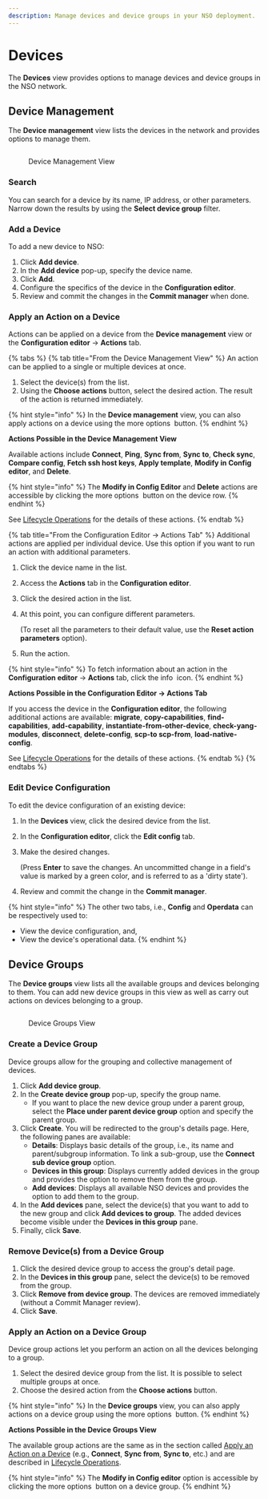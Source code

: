 ```yaml
---
description: Manage devices and device groups in your NSO deployment.
---
```


# Devices

The **Devices** view provides options to manage devices and device groups in the NSO network.

## Device Management <a href="#d5e5752" id="d5e5752"></a>

The **Device management** view lists the devices in the network and provides options to manage them.

<figure><img src="https://pubhub.devnetcloud.com/media/nso-guides-6.3/docs/nso_user_guide/pics/device-management.png#developer.cisco.com" alt=""><figcaption><p>Device Management View</p></figcaption></figure>

### **Search**

You can search for a device by its name, IP address, or other parameters. Narrow down the results by using the **Select device group** filter.

### **Add a Device**

To add a new device to NSO:&#x20;

1. Click **Add device**.
2. In the **Add device** pop-up, specify the device name.
3. Click **Add**.
4. Configure the specifics of the device in the **Configuration editor**.
5. Review and commit the changes in the **Commit manager** when done.

### **Apply an Action on a Device**

Actions can be applied on a device from the **Device management** view or the **Configuration editor** -> **Actions** tab.

{% tabs %}
{% tab title="From the Device Management View" %}
An action can be applied to a single or multiple devices at once.

1. Select the device(s) from the list.
2. Using the **Choose actions** button, select the desired action. The result of the action is returned immediately.

{% hint style="info" %}
In the **Device management** view, you can also apply actions on a device using the more options <img src="../../.gitbook/assets/image (1).png" alt="" data-size="line"> button.
{% endhint %}

**Actions Possible in the Device Management View**

Available actions include **Connect**, **Ping**, **Sync from**, **Sync to**, **Check sync**, **Compare config**, **Fetch ssh host keys**, **Apply template**, **Modify in Config editor**, and **Delete**.

{% hint style="info" %}
The **Modify in Config Editor** and **Delete** actions are accessible by clicking the more options <img src="../../.gitbook/assets/image (25).png" alt="" data-size="line"> button on the device row.
{% endhint %}

See [Lifecycle Operations](../cli/lifecycle-operations.md) for the details of these actions.
{% endtab %}

{% tab title="From the Configuration Editor -> Actions Tab" %}
Additional actions are applied per individual device. Use this option if you want to run an action with additional parameters.

1. Click the device name in the list.
2. Access the **Actions** tab in the **Configuration editor**.
3. Click the desired action in the list.
4.  At this point, you can configure different parameters.

    (To reset all the parameters to their default value, use the **Reset action parameters** option).   &#x20;
5. Run the action.

{% hint style="info" %}
To fetch information about an action in the **Configuration editor** -> **Actions** tab, click the info  <img src="../../.gitbook/assets/image (3).png" alt="" data-size="line"> icon.
{% endhint %}

**Actions Possible in the Configuration Editor -> Actions Tab**

If you access the device in the **Configuration editor**, the following additional actions are available: **migrate**, **copy-capabilities**, **find-capabilities**, **add-capability**, **instantiate-from-other-device**, **check-yang-modules**, **disconnect**, **delete-config**, **scp-to scp-from**, **load-native-config**.

See [Lifecycle Operations](../cli/lifecycle-operations.md) for the details of these actions.
{% endtab %}
{% endtabs %}

### **Edit Device Configuration**

To edit the device configuration of an existing device:&#x20;

1. In the **Devices** view, click the desired device from the list.
2. In the **Configuration editor**, click the **Edit config** tab.
3.  Make the desired changes.

    (Press **Enter** to save the changes. An uncommitted change in a field's value is marked by a green color, and is referred to as a 'dirty state').
4. Review and commit the change in the **Commit manager**.

{% hint style="info" %}
The other two tabs, i.e., **Config** and **Operdata** can be respectively used to:

* View the device configuration, and,
* View the device's operational data.
{% endhint %}

## Device Groups <a href="#d5e5978" id="d5e5978"></a>

The **Device groups** view lists all the available groups and devices belonging to them. You can add new device groups in this view as well as carry out actions on devices belonging to a group.

<figure><img src="https://pubhub.devnetcloud.com/media/nso-guides-6.3/docs/nso_user_guide/pics/device-groups.png#developer.cisco.com" alt=""><figcaption><p>Device Groups View</p></figcaption></figure>

### **Create a Device Group**

Device groups allow for the grouping and collective management of devices.

1. Click **Add device group**.
2. In the **Create device group** pop-up, specify the group name.&#x20;
   * If you want to place the new device group under a parent group, select the **Place under parent device group** option and specify the parent group.
3. Click **Create**. You will be redirected to the group's details page. Here, the following panes are available:
   * **Details**: Displays basic details of the group, i.e., its name and parent/subgroup information. To link a sub-group, use the **Connect sub device group** option.
   * **Devices in this group**: Displays currently added devices in the group and provides the option to remove them from the group.
   * **Add devices**: Displays all available NSO devices and provides the option to add them to the group.
4. In the **Add devices** pane, select the device(s) that you want to add to the new group and click **Add devices to group**. The added devices become visible under the **Devices in this group** pane.
5. Finally, click **Save**.

### **Remove Device(s) from a Device Group**

1. Click the desired device group to access the group's detail page.
2. In the **Devices in this group** pane, select the device(s) to be removed from the group.
3. Click **Remove from device group**. The devices are removed immediately (without a Commit Manager review).
4. Click **Save**.

### **Apply an Action on a Device Group**

Device group actions let you perform an action on all the devices belonging to a group.

1. Select the desired device group from the list. It is possible to select multiple groups at once.
2. Choose the desired action from the **Choose actions** button.

{% hint style="info" %}
In the **Device groups** view, you can also apply actions on a device group using the more options <img src="../../.gitbook/assets/image (6).png" alt="" data-size="line"> button.
{% endhint %}

**Actions Possible in the Device Groups View**

The available group actions are the same as in the section called [Apply an Action on a Device](devices.md#apply-an-action-on-a-device) (e.g., **Connect**, **Sync from**, **Sync to**, etc.) and are described in [Lifecycle Operations](../cli/lifecycle-operations.md).

{% hint style="info" %}
The **Modify in Config editor** option is accessible by clicking the more options <img src="../../.gitbook/assets/image (7).png" alt="" data-size="line"> button on a device group.
{% endhint %}
